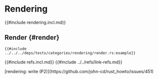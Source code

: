 # Rendering

{{#include rendering.incl.md}}

## Render {#render}

```rust,editable
{{#include ../../../deps/tests/categories/rendering/render.rs:example}}
```

{{#include refs.incl.md}}
{{#include ../../refs/link-refs.md}}

<div class="hidden">
[rendering: write (P2)](https://github.com/john-cd/rust_howto/issues/451)
</div>
